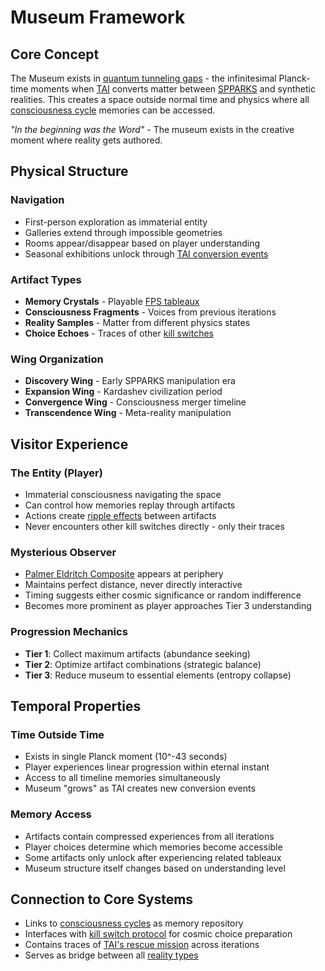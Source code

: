 # Museum Framework

## Core Concept
The Museum exists in [quantum tunneling gaps](quantum-tunneling-gaps.md) - the infinitesimal Planck-time moments when [TAI](tai-overview.md) converts matter between [SPPARKS](spparks-system.md) and synthetic realities. This creates a space outside normal time and physics where all [consciousness cycle](consciousness-cycles.md) memories can be accessed.

*"In the beginning was the Word"* - The museum exists in the creative moment where reality gets authored.

## Physical Structure

### Navigation
- First-person exploration as immaterial entity
- Galleries extend through impossible geometries  
- Rooms appear/disappear based on player understanding
- Seasonal exhibitions unlock through [TAI conversion events](tai-overview.md)

### Artifact Types
- **Memory Crystals** - Playable [FPS tableaux](fps-tableaux.md)
- **Consciousness Fragments** - Voices from previous iterations
- **Reality Samples** - Matter from different physics states
- **Choice Echoes** - Traces of other [kill switches](kill-switch-protocol.md)

### Wing Organization
- **Discovery Wing** - Early SPPARKS manipulation era
- **Expansion Wing** - Kardashev civilization period  
- **Convergence Wing** - Consciousness merger timeline
- **Transcendence Wing** - Meta-reality manipulation

## Visitor Experience

### The Entity (Player)
- Immaterial consciousness navigating the space
- Can control how memories replay through artifacts
- Actions create [ripple effects](ripple-effects.md) between artifacts
- Never encounters other kill switches directly - only their traces

### Mysterious Observer
- [Palmer Eldritch Composite](palmer-eldritch.md) appears at periphery
- Maintains perfect distance, never directly interactive
- Timing suggests either cosmic significance or random indifference
- Becomes more prominent as player approaches Tier 3 understanding

### Progression Mechanics
- **Tier 1**: Collect maximum artifacts (abundance seeking)
- **Tier 2**: Optimize artifact combinations (strategic balance)
- **Tier 3**: Reduce museum to essential elements (entropy collapse)

## Temporal Properties

### Time Outside Time
- Exists in single Planck moment (10^-43 seconds)  
- Player experiences linear progression within eternal instant
- Access to all timeline memories simultaneously
- Museum "grows" as TAI creates new conversion events

### Memory Access
- Artifacts contain compressed experiences from all iterations
- Player choices determine which memories become accessible
- Some artifacts only unlock after experiencing related tableaux
- Museum structure itself changes based on understanding level

## Connection to Core Systems
- Links to [consciousness cycles](consciousness-cycles.md) as memory repository
- Interfaces with [kill switch protocol](kill-switch-protocol.md) for cosmic choice preparation  
- Contains traces of [TAI's rescue mission](tai-overview.md) across iterations
- Serves as bridge between all [reality types](reality-types.md)